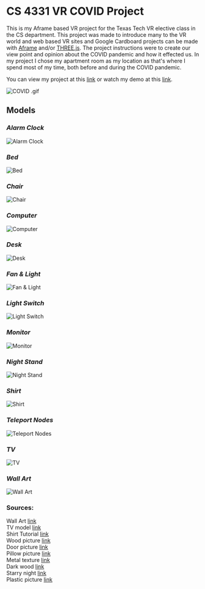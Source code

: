 # CS 4331 VR COVID Project

This is my Aframe based VR project for the Texas Tech VR elective class in the CS department. This project was made to introduce many to the VR world and web based VR sites and Google Cardboard projects can be made with [Aframe](https://aframe.io/) and/or [THREE.js](https://threejs.org/). The project instructions were to create our view point and opinion about the COVID pandemic and how it effected us. In my project I chose my apartment room as my location as that's where I spend most of my time, both before and during the COVID pandemic.

You can view my project at this [link](https://sgo-nova.github.io/COVID-Aframe/) or watch my demo at this [link](Minute.html).

![COVID .gif](https://media.giphy.com/media/CTjL3dUOQKXsIeMN2S/giphy.gif)

## Models

### _Alarm Clock_

![Alarm Clock](Pictures/AlarmClock.PNG)

### _Bed_

![Bed](Pictures/Bed.PNG)

### _Chair_

![Chair](Pictures/Chair.PNG)

### _Computer_

![Computer](Pictures/Computer.PNG)

### _Desk_

![Desk](Pictures/Desk.PNG)

### _Fan & Light_

![Fan & Light](Pictures/Fan.PNG)

### _Light Switch_

![Light Switch](Pictures/Light_On.PNG)

### _Monitor_

![Monitor](Pictures/Monitor.PNG)

### _Night Stand_

![Night Stand](Pictures/NightStand.PNG)

### _Shirt_

![Shirt](Pictures/Shirt.PNG)

### _Teleport Nodes_

![Teleport Nodes](Pictures/TeleportNode.PNG)

### _TV_

![TV](Pictures/TV.PNG)

### _Wall Art_

![Wall Art](Pictures/WallArt.PNG)

### Sources:

Wall Art [link](https://images-na.ssl-images-amazon.com/images/I/61zzaOIDLsL._AC_SX522_.jpg)\
TV model [link](https://free3d.com/3d-model/mi-smart-tv-32-inch-239229.html)\
Shirt Tutorial [link](https://www.youtube.com/watch?v=GcM9nZrG6NY&t)\
Wood picture [link](https://images.assetsdelivery.com/compings_v2/weerapat/weerapat1507/weerapat150700034.jpg)\
Door picture [link](https://secure.img1-fg.wfcdn.com/im/31460569/resize-h800%5Ecompr-r85/3602/36024960/Paneled+Manufactured+Wood+Unfinished+6-Panel+Standard+Door.jpg)\
Pillow picture [link](https://miauss.com/wp-content/uploads/2019/03/PC050007_1.jpg)\
Metal texture [link](https://i.pinimg.com/originals/d4/02/d6/d402d650fd5aa58be87b6de5c87714b8.jpg)\
Dark wood [link](https://1.bp.blogspot.com/-PIdDfu35WX8/WFfXlALv0GI/AAAAAAAARbo/oFlC2XodBOU9eDgROg5lOR2lUpR764XIgCLcB/w1200-h630-p-k-no-nu/seamless_black_fine_wood_texture_texturise.jpg)\
Starry night [link](https://images-na.ssl-images-amazon.com/images/I/91iS91eizUL._AC_SX679_.jpg)\
Plastic picture [link](https://us.123rf.com/450wm/ensup/ensup1205/ensup120500113/13819569-black-plastic-texture.jpg?ver=6)
